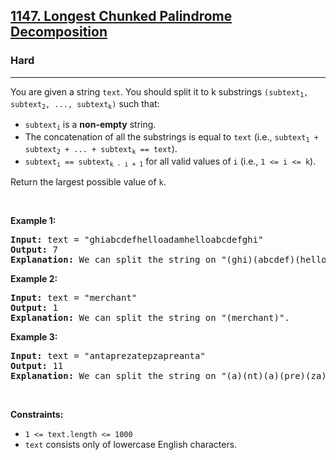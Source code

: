 <h2><a href="https://leetcode.com/problems/longest-chunked-palindrome-decomposition/">1147. Longest Chunked Palindrome Decomposition</a></h2><h3>Hard</h3><hr><div><p>You are given a string <code>text</code>. You should split it to k substrings <code>(subtext<sub>1</sub>, subtext<sub>2</sub>, ..., subtext<sub>k</sub>)</code> such that:</p>

<ul>
	<li><code>subtext<sub>i</sub></code> is a <strong>non-empty</strong> string.</li>
	<li>The concatenation of all the substrings is equal to <code>text</code> (i.e., <code>subtext<sub>1</sub> + subtext<sub>2</sub> + ... + subtext<sub>k</sub> == text</code>).</li>
	<li><code>subtext<sub>i</sub> == subtext<sub>k - i + 1</sub></code> for all valid values of <code>i</code> (i.e., <code>1 &lt;= i &lt;= k</code>).</li>
</ul>

<p>Return the largest possible value of <code>k</code>.</p>

<p>&nbsp;</p>
<p><strong>Example 1:</strong></p>

<pre><strong>Input:</strong> text = "ghiabcdefhelloadamhelloabcdefghi"
<strong>Output:</strong> 7
<strong>Explanation:</strong> We can split the string on "(ghi)(abcdef)(hello)(adam)(hello)(abcdef)(ghi)".
</pre>

<p><strong>Example 2:</strong></p>

<pre><strong>Input:</strong> text = "merchant"
<strong>Output:</strong> 1
<strong>Explanation:</strong> We can split the string on "(merchant)".
</pre>

<p><strong>Example 3:</strong></p>

<pre><strong>Input:</strong> text = "antaprezatepzapreanta"
<strong>Output:</strong> 11
<strong>Explanation:</strong> We can split the string on "(a)(nt)(a)(pre)(za)(tpe)(za)(pre)(a)(nt)(a)".
</pre>

<p>&nbsp;</p>
<p><strong>Constraints:</strong></p>

<ul>
	<li><code>1 &lt;= text.length &lt;= 1000</code></li>
	<li><code>text</code> consists only of lowercase English characters.</li>
</ul>
</div>
